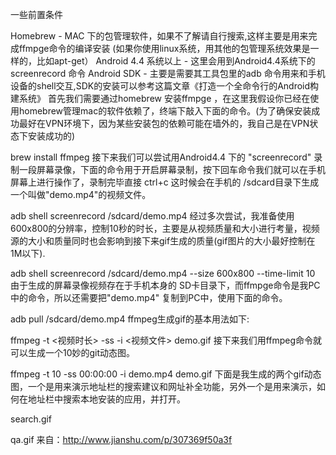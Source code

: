 一些前置条件

Homebrew - MAC 下的包管理软件，如果不了解请自行搜索,这样主要是用来完成ffmpge命令的编译安装 (如果你使用linux系统，用其他的包管理系统效果是一样的，比如apt-get）
Android 4.4 系统以上 - 这里会用到Android4.4系统下的 screenrecord 命令
Android SDK - 主要是需要其工具包里的adb 命令用来和手机设备的shell交互,SDK的安装可以参考这篇文章《打造一个全命令行的Android构建系统》
首先我们需要通过homebrew 安装ffmpge ，在这里我假设你已经在使用homebrew管理mac的软件依赖了，终端下敲入下面的命令。(为了确保安装成功最好在VPN环境下，因为某些安装包的依赖可能在墙外的，我自己是在VPN状态下安装成功的)

brew install ffmpeg
接下来我们可以尝试用Android4.4 下的 "screenrecord" 录制一段屏幕录像，下面的命令用于开启屏幕录制，按下回车命令我们就可以在手机屏幕上进行操作了，录制完毕直接 ctrl+c 这时候会在手机的 /sdcard目录下生成一个叫做"demo.mp4"的视频文件。

adb shell screenrecord /sdcard/demo.mp4
经过多次尝试，我准备使用600x800的分辨率，控制10秒的时长，主要是从视频质量和大小进行考量，视频源的大小和质量同时也会影响到接下来gif生成的质量(gif图片的大小最好控制在1M以下).

adb shell screenrecord /sdcard/demo.mp4  --size 600x800 --time-limit 10
由于生成的屏幕录像视频存在于手机本身的 SD卡目录下，而ffmpge命令是我PC中的命令，所以还需要把"demo.mp4" 复制到PC中，使用下面的命令。

adb pull /sdcard/demo.mp4
ffmpeg生成gif的基本用法如下:

ffmpeg -t <视频时长> -ss  -i <视频文件>  demo.gif
接下来我们用ffmpeg命令就可以生成一个10妙的git动态图。

ffmpeg -t 10 -ss 00:00:00 -i demo.mp4 demo.gif
下面是我生成的两个gif动态图，一个是用来演示地址栏的搜索建议和网址补全功能，另外一个是用来演示，如何在地址栏中搜索本地安装的应用，并打开。


search.gif

qa.gif
来自：http://www.jianshu.com/p/307369f50a3f
